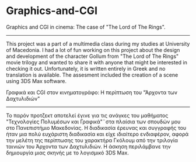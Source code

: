 # Graphics-and-CGI
Graphics and CGI in cinema: The case of "The Lord of The Rings".
________________________________________________________________
This project was a part of a multimedia class during my studies at University of Macedonia. 
I had a lot of fun working on this project about the design and development of the character Gollum from "The Lord of The Rings" movie trilogy and wanted to share it with anyone that might be interested in checking it out. Unfortunately, it is written entirely in Greek and no translation is available. The assesment included the creation of a scene using 3DS Max software.

Γραφικά και CGI στον κινηματογράφο: Η περίπτωση του "Άρχοντα των Δαχτυλιδιών"
________________________________________________________________
Το παρόν προτζεκτ αποτελεί έγινε για τις ανάγκες του μαθήματος "Τεχνολογίες Πολυμέσων και Γραφικά"¨στα πλαίσια των σπουδών μου στο Πανεπιστήμιο Μακεδονίας. Η διαδικασία έρευνας και συγγραφής του ήταν μια πολύ ευχάριστη διαδικασία και είχε ιδιαίτερο ενδιαφέρον, αφορά την μελέτη της περίπτωσης του χαρακτήρα Γκόλουμ από την τριλογία ταινιών του Άρχοντα των Δαχτυλιδιών. Η άσκηση περιλάμβανε την δημιουργία μιας σκηνής με το λογισμικό 3DS Max.
